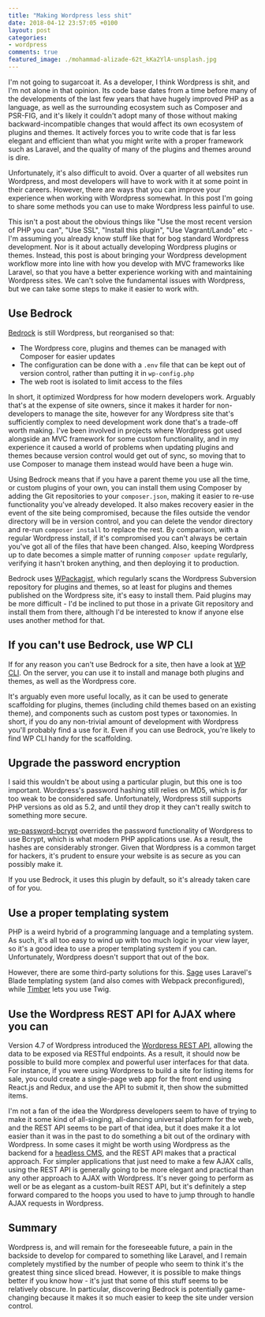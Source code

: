 ```yaml
---
title: "Making Wordpress less shit"
date: 2018-04-12 23:57:05 +0100
layout: post
categories:
- wordpress
comments: true
featured_image: ./mohammad-alizade-62t_kKa2YlA-unsplash.jpg
---
```


I'm not going to sugarcoat it. As a developer, I think Wordpress is shit, and I'm not alone in that opinion. Its code base dates from a time before many of the developments of the last few years that have hugely improved PHP as a language, as well as the surrounding ecosystem such as Composer and PSR-FIG, and it's likely it couldn't adopt many of those without making backward-incompatible changes that would affect its own ecosystem of plugins and themes. It actively forces you to write code that is far less elegant and efficient than what you might write with a proper framework such as Laravel, and the quality of many of the plugins and themes around is dire.

Unfortunately, it's also difficult to avoid. Over a quarter of all websites run Wordpress, and most developers will have to work with it at some point in their careers. However, there are ways that you can improve your experience when working with Wordpress somewhat. In this post I'm going to share some methods you can use to make Wordpress less painful to use.

This isn't a post about the obvious things like "Use the most recent version of PHP you can", "Use SSL", "Install this plugin", "Use Vagrant/Lando" etc - I'm assuming you already know stuff like that for bog standard Wordpress development. Nor is it about actually developing Wordpress plugins or themes. Instead, this post is about bringing your Wordpress development workflow more into line with how you develop with MVC frameworks like Laravel, so that you have a better experience working with and maintaining Wordpress sites. We can't solve the fundamental issues with Wordpress, but we can take some steps to make it easier to work with.

Use Bedrock
-----------

[Bedrock](https://roots.io/bedrock/) is still Wordpress, but reorganised so that:

* The Wordpress core, plugins and themes can be managed with Composer for easier updates
* The configuration can be done with a `.env` file that can be kept out of version control, rather than putting it in `wp-config.php`
* The web root is isolated to limit access to the files

In short, it optimized Wordpress for how modern developers work. Arguably that's at the expense of site owners, since it makes it harder for non-developers to manage the site, however for any Wordpress site that's sufficiently complex to need development work done that's a trade-off worth making. I've been involved in projects where Wordpress got used alongside an MVC framework for some custom functionality, and in my experience it caused a world of problems when updating plugins and themes because version control would get out of sync, so moving that to use Composer to manage them instead would have been a huge win.

Using Bedrock means that if you have a parent theme you use all the time, or custom plugins of your own, you can install them using Composer by adding the Git repositories to your `composer.json`, making it easier to re-use functionality you've already developed. It also makes recovery easier in the event of the site being compromised, because the files outside the vendor directory will be in version control, and you can delete the vendor directory and re-run `composer install` to replace the rest. By comparison, with a regular Wordpress install, if it's compromised you can't always be certain you've got all of the files that have been changed. Also, keeping Wordpress up to date becomes a simple matter of running `composer update` regularly, verifying it hasn't broken anything, and then deploying it to production.

Bedrock uses [WPackagist](https://wpackagist.org/), which regularly scans the Wordpress Subversion repository for plugins and themes, so at least for plugins and themes published on the Wordpress site, it's easy to install them. Paid plugins may be more difficult - I'd be inclined to put those in a private Git repository and install them from there, although I'd be interested to know if anyone else uses another method for that.

If you can't use Bedrock, use WP CLI
------------------------------------

If for any reason you can't use Bedrock for a site, then have a look at [WP CLI](https://wp-cli.org/). On the server, you can use it to install and manage both plugins and themes, as well as the Wordpress core.

It's arguably even more useful locally, as it can be used to generate scaffolding for plugins, themes (including child themes based on an existing theme), and components such as custom post types or taxonomies. In short, if you do any non-trivial amount of development with Wordpress you'll probably find a use for it. Even if you can use Bedrock, you're likely to find WP CLI handy for the scaffolding.

Upgrade the password encryption
-------------------------------

I said this wouldn't be about using a particular plugin, but this one is too important. Wordpress's password hashing still relies on MD5, which is *far* too weak to be considered safe. Unfortunately, Wordpress still supports PHP versions as old as 5.2, and until they drop it they can't really switch to something more secure.

[wp-password-bcrypt](https://roots.io/plugins/bcrypt-password/) overrides the password functionality of Wordpress to use Bcrypt, which is what modern PHP applications use. As a result, the hashes are considerably stronger. Given that Wordpress is a common target for hackers, it's prudent to ensure your website is as secure as you can possibly make it.

If you use Bedrock, it uses this plugin by default, so it's already taken care of for you.

Use a proper templating system
------------------------------

PHP is a weird hybrid of a programming language and a templating system. As such, it's all too easy to wind up with too much logic in your view layer, so it's a good idea to use a proper templating system if you can. Unfortunately, Wordpress doesn't support that out of the box.

However, there are some third-party solutions for this. [Sage](https://roots.io/sage/) uses Laravel's Blade templating system (and also comes with Webpack preconfigured), while [Timber](https://www.upstatement.com/timber/) lets you use Twig.

Use the Wordpress REST API for AJAX where you can
-------------------------------------------------

Version 4.7 of Wordpress introduced the [Wordpress REST API](https://v2.wp-api.org/), allowing the data to be exposed via RESTful endpoints. As a result, it should now be possible to build more complex and powerful user interfaces for that data. For instance, if you were using Wordpress to build a site for listing items for sale, you could create a single-page web app for the front end using React.js and Redux, and use the API to submit it, then show the submitted items.

I'm not a fan of the idea the Wordpress developers seem to have of trying to make it some kind of all-singing, all-dancing universal platform for the web, and the REST API seems to be part of that idea, but it does make it a lot easier than it was in the past to do something a bit out of the ordinary with Wordpress. In some cases it might be worth using Wordpress as the backend for a [headless CMS](https://en.wikipedia.org/wiki/Headless_CMS), and the REST API makes that a practical approach. For simpler applications that just need to make a few AJAX calls, using the REST API is generally going to be more elegant and practical than any other approach to AJAX with Wordpress. It's never going to perform as well or be as elegant as a custom-built REST API, but it's definitely a step forward compared to the hoops you used to have to jump through to handle AJAX requests in Wordpress.

Summary
-------

Wordpress is, and will remain for the foreseeable future, a pain in the backside to develop for compared to something like Laravel, and I remain completely mystified by the number of people who seem to think it's the greatest thing since sliced bread. However, it is possible to make things better if you know how - it's just that some of this stuff seems to be relatively obscure. In particular, discovering Bedrock is potentially game-changing because it makes it so much easier to keep the site under version control.
